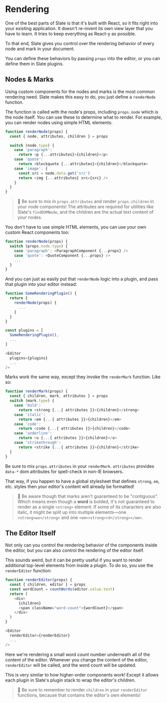 # Rendering

One of the best parts of Slate is that it's built with React, so it fits right into your existing application. It doesn't re-invent its own view layer that you have to learn. It tries to keep everything as React-y as possible.

To that end, Slate gives you control over the rendering behavior of every node and mark in your document.

You can define these behaviors by passing `props` into the editor, or you can define them in Slate plugins.

## Nodes & Marks

Using custom components for the nodes and marks is the most common rendering need. Slate makes this easy to do, you just define a `renderNode` function.

The function is called with the node's props, including `props.node` which is the node itself. You can use these to determine what to render. For example, you can render nodes using simple HTML elements:

```js
function renderNode(props) {
  const { node, attributes, children } = props

  switch (node.type) {
    case 'paragraph':
      return <p {...attributes}>{children}</p>
    case 'quote':
      return <blockquote {...attributes}>{children}</blockquote>
    case 'image': {
      const src = node.data.get('src')
      return <img {...attributes} src={src} />
    }
  }
}
```

> 🤖 Be sure to mix in `props.attributes` and render `props.children` in your node components! The attributes are required for utilities like Slate's `findDOMNode`, and the children are the actual text content of your nodes.

You don't have to use simple HTML elements, you can use your own custom React components too:

```js
function renderNode(props) {
  switch (props.node.type) {
    case 'paragraph': <ParagraphComponent {...props} />
    case 'quote': <QuoteComponent {...props} />
    ...
  }
}
```

And you can just as easily put that `renderNode` logic into a plugin, and pass that plugin into your editor instead:

```js
function SomeRenderingPlugin() {
  return {
    renderNode(props) {
      ...
    }
  }
}

const plugins = [
  SomeRenderingPlugin(),
  ...
]

<Editor
  plugins={plugins}
  ...
/>
```

Marks work the same way, except they invoke the `renderMark` function. Like so:

```js
function renderMark(props) {
  const { children, mark, attributes } = props
  switch (mark.type) {
    case 'bold':
      return <strong {...{ attributes }}>{children}</strong>
    case 'italic':
      return <em {...{ attributes }}>{children}</em>
    case 'code':
      return <code {...{ attributes }}>{children}</code>
    case 'underline':
      return <u {...{ attributes }}>{children}</u>
    case 'strikethrough':
      return <strike {...{ attributes }}>{children}</strike>
  }
}
```

Be sure to mix `props.attributes` in your `renderMark`. `attributes` provides `data-*` dom attributes for spell-check in non-IE browsers.

That way, if you happen to have a global stylesheet that defines `strong`, `em`, etc. styles then your editor's content will already be formatted!

> 🤖 Be aware though that marks aren't guaranteed to be "contiguous". Which means even though a **word** is bolded, it's not guaranteed to render as a single `<strong>` element. If some of its characters are also italic, it might be split up into multiple elements—one `<strong>wo</strong>` and one `<em><strong>rd</strong></em>`.

## The Editor Itself

Not only can you control the rendering behavior of the components inside the editor, but you can also control the rendering of the editor itself.

This sounds weird, but it can be pretty useful if you want to render additional top-level elements from inside a plugin. To do so, you use the `renderEditor` function:

```js
function renderEditor(props) {
  const { children, editor } = props
  const wordCount = countWords(editor.value.text)
  return (
    <div>
      {children}
      <span className="word-count">{wordCount}</span>
    </div>
  )
}

<Editor
  renderEditor={renderEditor}
  ...
/>
```

Here we're rendering a small word count number underneath all of the content of the editor. Whenever you change the content of the editor, `renderEditor` will be called, and the word count will be updated.

This is very similar to how higher-order components work! Except it allows each plugin in Slate's plugin stack to wrap the editor's children.

> 🤖 Be sure to remember to render `children` in your `renderEditor` functions, because that contains the editor's own elements!
